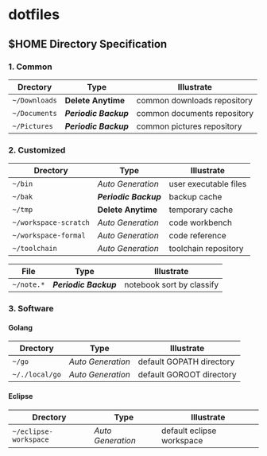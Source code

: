 # dotfiles



## $HOME Directory Specification

### 1. Common

| Drectory | Type | Illustrate |
|---|---|---|
| `~/Downloads` | **Delete Anytime** | common downloads repository |
| `~/Documents` | ***Periodic Backup*** | common documents repository |
| `~/Pictures` | ***Periodic Backup*** | common pictures repository |

### 2. Customized

| Drectory | Type | Illustrate |
|---|---|---|
| `~/bin` | *Auto Generation* | user executable files |
| `~/bak` | ***Periodic Backup*** | backup cache |
| `~/tmp` | **Delete Anytime** | temporary cache |
| `~/workspace-scratch` | *Auto Generation* | code workbench |
| `~/workspace-formal` | *Auto Generation* | code reference |
| `~/toolchain` | *Auto Generation* | toolchain repository |

| File | Type | Illustrate |
|---|---|---|
| `~/note.*` | ***Periodic Backup*** | notebook sort by classify |

### 3. Software

#### Golang

| Drectory | Type | Illustrate |
|---|---|---|
| `~/go` | *Auto Generation* | default GOPATH directory |
| `~/./local/go` | *Auto Generation* | default GOROOT directory |

#### Eclipse
| Drectory | Type | Illustrate |
|---|---|---|
| `~/eclipse-workspace` | *Auto Generation* | default eclipse workspace |
